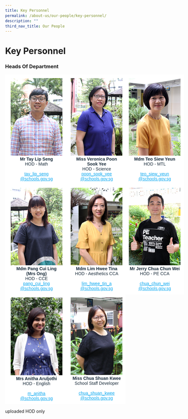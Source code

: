 ```yaml
---
title: Key Personnel
permalink: /about-us/our-people/key-personnel/
description: ""
third_nav_title: Our People
---
```

# **Key Personnel**

### Heads Of Department





<table style="border-collapse:collapse;border-spacing:0;table-layout: fixed; width: 581px" class="tg"><colgroup><col style="width: 203px"><col style="width: 189px"><col style="width: 189px"></colgroup><thead><tr><th style="background-color:#FFF;border-color:#ffffff;border-style:solid;border-width:1px;color:#162837;font-family:Arial, sans-serif;font-size:14px;font-weight:normal;overflow:hidden;padding:10px 5px;text-align:center;vertical-align:top;word-break:normal"><img src="/images/Mr_Tay_Lip_Seng_optimisedforweb.jpg" alt="Mr_Tay_Lip_Seng_optimisedforweb.jpg" width="168" height="251"><br><span style="font-weight:bold">Mr Tay Lip Seng</span><br><span style="font-weight:400;color:#162837">HOD - Math</span><br><br><a href="mailto:tay_lip_seng@schools.gov.sg" target="_blank" rel="noopener noreferrer"><span style="text-decoration:underline;color:#08A7F0">tay_lip_seng</span></a><br><a href="mailto:tay_lip_seng@schools.gov.sg" target="_blank" rel="noopener noreferrer"><span style="text-decoration:underline;color:#08A7F0">@schools.gov.sg</span></a><br></th><th style="background-color:#FFF;border-color:#ffffff;border-style:solid;border-width:1px;color:#162837;font-family:Arial, sans-serif;font-size:14px;font-weight:normal;overflow:hidden;padding:10px 5px;text-align:center;vertical-align:top;word-break:normal"><img src="/images/Miss_Veronica_Poon_optimisedforweb.jpg" alt="Miss_Veronica_Poon_optimisedforweb.jpg" width="168" height="251"><br><span style="font-weight:bold">Miss Veronica Poon</span><br><span style="font-weight:bold"> Sook Yee</span><br><span style="font-weight:400;color:#162837">HOD - Science</span><br><a href="mailto:poon_sook_yee@schools.gov.sg" target="_blank" rel="noopener noreferrer"><span style="text-decoration:underline;color:#08A7F0">poon_sook_yee</span></a><br><a href="mailto:poon_sook_yee@schools.gov.sg" target="_blank" rel="noopener noreferrer"><span style="text-decoration:underline;color:#08A7F0">@schools.gov.sg</span></a></th><th style="background-color:#FFF;border-color:#ffffff;border-style:solid;border-width:1px;color:#162837;font-family:Arial, sans-serif;font-size:14px;font-weight:normal;overflow:hidden;padding:10px 5px;text-align:center;vertical-align:top;word-break:normal"><img src="/images/Mdm_Teo_Siew_Yeun_optimisedforweb.jpg" alt="tn.Mdm_Teo_Siew_Yeun_optimisedforweb.jpg.mid.jpg" width="168" height="251"><br><span style="font-weight:bold">Mdm Teo Siew Yeun</span><br><span style="font-weight:400;color:#162837">HOD - MTL</span><br><br><a href="mailto:teo_siew_yeun@schools.gov.sg" target="_blank" rel="noopener noreferrer"><span style="text-decoration:underline;color:#08A7F0">teo_siew_yeun</span></a><br><a href="mailto:teo_siew_yeun@schools.gov.sg" target="_blank" rel="noopener noreferrer"><span style="text-decoration:underline;color:#08A7F0">@schools.gov.sg</span></a></th></tr></thead><tbody><tr><td style="background-color:#FFF;border-color:#ffffff;border-style:solid;border-width:1px;color:#162837;font-family:Arial, sans-serif;font-size:14px;overflow:hidden;padding:10px 5px;text-align:center;vertical-align:top;word-break:normal"><img src="/images/misspangcuilingoptimisedforweb%20(1).jpg" alt="Miss_wong_Pau_Hui_optimisedforweb.jpg" width="168" height="251"><br><span style="font-weight:bold">Mdm Pang Cui Ling</span><br><span style="font-weight:bold">(Mrs Ong)</span><br><span style="font-weight:400;color:#162837">HOD - CCE</span><br><a href="mailto:pang_cui_ling@schools.gov.sg" target="_blank" rel="noopener noreferrer"><span style="text-decoration:underline;color:#08A7F0">pang_cui_ling</span></a><br><a href="mailto:pang_cui_ling@schools.gov.sg" target="_blank" rel="noopener noreferrer"><span style="text-decoration:underline;color:#08A7F0">@schools.gov.sg</span></a></td><td style="background-color:#FFF;border-color:#ffffff;border-style:solid;border-width:1px;color:#162837;font-family:Arial, sans-serif;font-size:14px;overflow:hidden;padding:10px 5px;text-align:center;vertical-align:top;word-break:normal"><img src="/images/Mdm_Lim_Hwee_Tin_optimisedforweb.jpg" alt="Mdm_Lim_Hwee_Tin_optimisedforweb.jpg" width="168" height="251"><br><span style="font-weight:bold">Mdm Lim Hwee Tina</span><br><span style="font-weight:400;color:#162837">HOD - Aesthetics CCA</span><br><br><a href="mailto:lim_hwee_tin_a@schools.gov.sg" target="_blank" rel="noopener noreferrer"><span style="text-decoration:underline;color:#08A7F0">lim_hwee_tin_a</span></a><br><a href="mailto:lim_hwee_tin_a@schools.gov.sg" target="_blank" rel="noopener noreferrer"><span style="text-decoration:underline;color:#08A7F0">@schools.gov.sg</span></a></td><td style="background-color:#FFF;border-color:#ffffff;border-style:solid;border-width:1px;color:#162837;font-family:Arial, sans-serif;font-size:14px;overflow:hidden;padding:10px 5px;text-align:center;vertical-align:top;word-break:normal"><img src="/images/Mr%20Jerry%20Chua_optimisedforweb.jpg" alt="Mr Jerry Chua_optimisedforweb.jpg" width="168" height="251"><br><span style="font-weight:bold">Mr Jerry Chua Chun Wei</span><br><span style="font-weight:400;color:#162837">HOD - PE CCA</span><br><br><a href="mailto:chua_chun_wei@schools.gov.sg" target="_blank" rel="noopener noreferrer"><span style="text-decoration:underline;color:#08A7F0">chua_chun_wei</span></a><br><a href="mailto:chua_chun_wei@schools.gov.sg" target="_blank" rel="noopener noreferrer"><span style="text-decoration:underline;color:#08A7F0">@schools.gov.sg</span></a></td></tr><tr><td style="background-color:#FFF;border-color:#ffffff;border-style:solid;border-width:1px;color:#162837;font-family:Arial, sans-serif;font-size:14px;overflow:hidden;padding:10px 5px;text-align:center;vertical-align:top;word-break:normal"><img src="/images/IMG_9053.jpg" alt="IMG_9053.JPG" width="168" height="252"><br><span style="font-weight:bold">Mrs Anitha Aruljothi</span><br><span style="font-weight:400;color:#162837">HOD - English</span><br><br><a href="mailto:m_anitha@schools.gov.sg" target="_blank" rel="noopener noreferrer"><span style="text-decoration:underline;color:#08A7F0">m_anitha</span></a><br><a href="mailto:m_anitha@schools.gov.sg" target="_blank" rel="noopener noreferrer"><span style="text-decoration:underline;color:#08A7F0">@schools.gov.sg</span></a></td><td style="background-color:#FFF;border-color:#ffffff;border-style:solid;border-width:1px;color:#162837;font-family:Arial, sans-serif;font-size:14px;overflow:hidden;padding:10px 5px;text-align:center;vertical-align:top;word-break:normal"><img src="/images/Miss%20Chua%20Shuan%20Kwee%20cropped.jpg" alt="Miss Chua Shuan Kwee cropped.jpg" width="168" height="251"><br><span style="font-weight:bold">Miss Chua Shuan </span><span style="font-weight:bold;background-color:initial">Kwee</span><br><span style="font-weight:400;color:#162837">School Staff Developer</span><br><br><a href="mailto:chua_shuan_kwee@schools.gov.sg" target="_blank" rel="noopener noreferrer"><span style="text-decoration:underline;color:#08A7F0">chua_shuan_kwee</span></a><br><a href="mailto:chua_shuan_kwee@schools.gov.sg" target="_blank" rel="noopener noreferrer"><span style="text-decoration:underline;color:#08A7F0">@schools.gov.sg</span></a></td><td style="border-color:#ffffff;border-style:solid;border-width:1px;font-family:Arial, sans-serif;font-size:14px;overflow:hidden;padding:10px 5px;text-align:center;vertical-align:top;word-break:normal"></td></tr></tbody></table>

uploaded HOD only